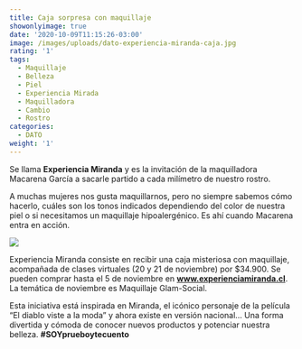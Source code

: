 ```yaml
---
title: Caja sorpresa con maquillaje
showonlyimage: true
date: '2020-10-09T11:15:26-03:00'
image: /images/uploads/dato-experiencia-miranda-caja.jpg
rating: '1'
tags:
  - Maquillaje
  - Belleza
  - Piel
  - Experiencia Mirada
  - Maquilladora
  - Cambio
  - Rostro
categories:
  - DATO
weight: '1'
---
```

Se llama **Experiencia Miranda** y es la invitación de la maquilladora Macarena García a sacarle partido a cada milímetro de nuestro rostro.

<!--more-->

A muchas mujeres nos gusta maquillarnos, pero no siempre sabemos cómo hacerlo, cuáles son los tonos indicados dependiendo del color de nuestra piel o si necesitamos un maquillaje hipoalergénico. Es ahí cuando Macarena entra en acción.



![](/images/uploads/dato-maquillaje-miranda-1.jpg)

Experiencia Miranda consiste en recibir una caja misteriosa con maquillaje, acompañada de clases virtuales (20 y 21 de noviembre) por $34.900. Se pueden comprar hasta el 5 de noviembre en **www.experienciamiranda.cl**. La temática de noviembre es Maquillaje Glam-Social. 



Esta iniciativa está inspirada en Miranda, el icónico personaje de la película “El diablo viste a la moda” y ahora existe en versión nacional… Una forma divertida y cómoda de conocer nuevos productos y potenciar nuestra belleza. **\#SOYprueboytecuento**

